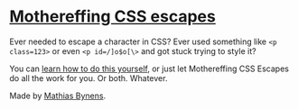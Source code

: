 # [Mothereffing CSS escapes](http://mothereff.in/css-escapes)

Ever needed to escape a character in CSS? Ever used something like `<p class=123>` or even `<p id=/]o$o[\>` and got stuck trying to style it?

You can [learn how to do this yourself](http://mathiasbynens.be/notes/css-escapes), or just let Mothereffing CSS Escapes do all the work for you. Or both. Whatever.

Made by [Mathias Bynens](http://mathiasbynens.be/).